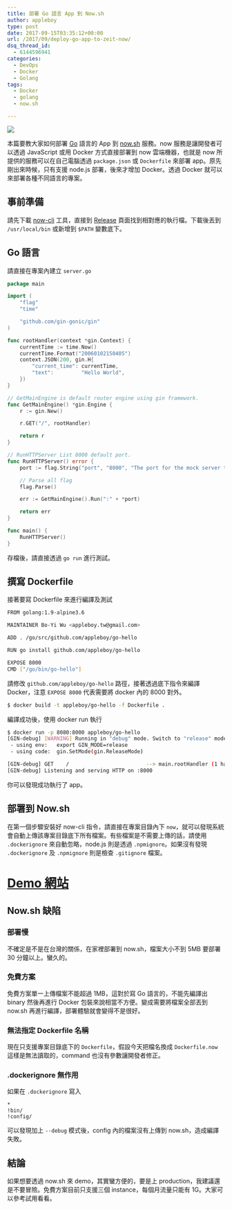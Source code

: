 ```yaml
---
title: 部署 Go 語言 App 到 Now.sh
author: appleboy
type: post
date: 2017-09-15T03:35:12+00:00
url: /2017/09/deploy-go-app-to-zeit-now/
dsq_thread_id:
  - 6144596941
categories:
  - DevOps
  - Docker
  - Golang
tags:
  - Docker
  - golang
  - now.sh

---
```

[![][1]][1]

本篇要教大家如何部署 [Go][2] 語言的 App 到 [now.sh][3] 服務。now 服務是讓開發者可以透過 JavaScript 或用 Docker 方式直接部署到 now 雲端機器，也就是 now 所提供的服務可以在自己電腦透過 `package.json` 或 `Dockerfile` 來部署 app。原先剛出來時候，只有支援 node.js 部署，後來才增加 Docker。透過 Docker 就可以來部署各種不同語言的專案。

<!--more-->

## 事前準備

請先下載 [now-cli][4] 工具，直接到 [Release][5] 頁面找到相對應的執行檔。下載後丟到 `/usr/local/bin` 或新增到 `$PATH` 變數底下。

## Go 語言

請直接在專案內建立 `server.go`

```go
package main

import (
    "flag"
    "time"

    "github.com/gin-gonic/gin"
)

func rootHandler(context *gin.Context) {
    currentTime := time.Now()
    currentTime.Format("20060102150405")
    context.JSON(200, gin.H{
        "current_time": currentTime,
        "text":         "Hello World",
    })
}

// GetMainEngine is default router engine using gin framework.
func GetMainEngine() *gin.Engine {
    r := gin.New()

    r.GET("/", rootHandler)

    return r
}

// RunHTTPServer List 8000 default port.
func RunHTTPServer() error {
    port := flag.String("port", "8000", "The port for the mock server to listen to")

    // Parse all flag
    flag.Parse()

    err := GetMainEngine().Run(":" + *port)

    return err
}

func main() {
    RunHTTPServer()
}
```

存檔後，請直接透過 `go run` 進行測試。

## 撰寫 Dockerfile

接著要寫 Dockerfile 來進行編譯及測試

```bash
FROM golang:1.9-alpine3.6

MAINTAINER Bo-Yi Wu <appleboy.tw@gmail.com>

ADD . /go/src/github.com/appleboy/go-hello

RUN go install github.com/appleboy/go-hello

EXPOSE 8000
CMD ["/go/bin/go-hello"]
```

請修改 `github.com/appleboy/go-hello` 路徑，接著透過底下指令來編譯 Docker，注意 `EXPOSE 8000` 代表需要將 docker 內的 8000 對外。

```bash
$ docker build -t appleboy/go-hello -f Dockerfile .
```

編譯成功後，使用 docker run 執行

```bash
$ docker run -p 8080:8000 appleboy/go-hello
[GIN-debug] [WARNING] Running in "debug" mode. Switch to "release" mode in production.
 - using env:   export GIN_MODE=release
 - using code:  gin.SetMode(gin.ReleaseMode)

[GIN-debug] GET    /                         --> main.rootHandler (1 handlers)
[GIN-debug] Listening and serving HTTP on :8000
```

你可以發現成功執行了 app。

## 部署到 Now.sh

在第一個步驟安裝好 now-cli 指令，請直接在專案目錄內下 `now`，就可以發現系統會自動上傳該專案目錄底下所有檔案。有些檔案是不需要上傳的話，請使用 `.dockerignore` 來自動忽略，node.js 則是透過 `.npmignore`。如果沒有發現 `.dockerignore` 及 `.npmignore` 則是檢查 `.gitignore` 檔案。

# [Demo 網站][6]

## Now.sh 缺陷

### 部署慢

不確定是不是在台灣的關係，在家裡部署到 now.sh，檔案大小不到 5MB 要部署 30 分鐘以上。蠻久的。

### 免費方案

免費方案單一上傳檔案不能超過 1MB，這對於寫 Go 語言的，不能先編譯出 binary 然後再進行 Docker 包裝來說相當不方便。變成需要將檔案全部丟到 now.sh 再進行編譯，部署體驗就會變得不是很好。

### 無法指定 Dockerfile 名稱

現在只支援專案目錄底下的 `Dockerfile`，假設今天把檔名換成 `Dockerfile.now` 這樣是無法讀取的，command 也沒有參數讓開發者修正。

### .dockerignore 無作用

如果在 `.dockerignore` 寫入

    *
    !bin/
    !config/

可以發現加上 `--debug` 模式後，config 內的檔案沒有上傳到 now.sh，造成編譯失敗。

## 結論

如果想要透過 now.sh 來 demo，其實蠻方便的，要是上 production，我建議還是不要冒險。免費方案目前只支援三個 instance，每個月流量只能有 1G。大家可以參考試用看看。

 [1]: https://lh3.googleusercontent.com/jsocHCR9A9yEfDVUTrU0m42_aHhTEVDGW5p5PsQSx7GSlkt3gLjohfXH3S7P7p982332ruU_e-EtW0LwmiuZjvN65VIcyME-zE35C6EM0IV1nqY6KoNw3dwW2djjid3F-T5YgnJothA=w1920-h1080
 [2]: https://golang.org
 [3]: https://zeit.co/now
 [4]: https://github.com/zeit/now-cli
 [5]: https://github.com/zeit/now-cli/releases
 [6]: https://go-hello-arfqsbnfph.now.sh/